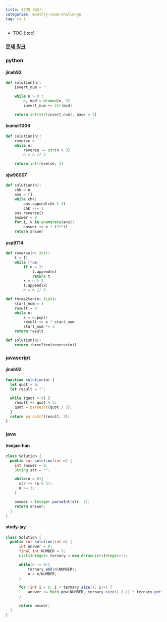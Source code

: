 ```yaml
---
title: 3진법 뒤집기
categories: monthly-code-challenge
tag: Lv.1
---
```


- TOC
  {:toc}

### [문제 링크](https://programmers.co.kr/learn/courses/30/lessons/68935)

### python

#### jinah92

```python
def solution(n):
    invert_num = ''

    while n > 0 :
        n, mod = divmod(n, 3)
        invert_num += str(mod)

    return int(str(invert_num), base = 3)
```

#### kumsil1006

```python
def solution(n):
    reverse = ''
    while n:
        reverse += str(n % 3)
        n = n // 3

    return int(reverse, 3)
```

#### sjw96007

```python
def solution(n):
    chk = n
    ans = []
    while chk:
        ans.append(chk % 3)
        chk //= 3
    ans.reverse()
    answer = 0
    for i, v in enumerate(ans):
        answer += v * (3**i)
    return answer
```

#### ysp9714

```python
def reverse(n: int):
    t = []
    while True:
        if n < 3:
            t.append(n)
            return t
        x = n % 3
        t.append(x)
        n = n // 3

def three2ten(n: list):
    start_num = 1
    result = 0
    while n:
        x = n.pop()
        result += x * start_num
        start_num *= 3
    return result

def solution(n):
    return three2ten(reverse(n))
```

### javascript

#### jinah92

```javascript
function solution(n) {
  let quot = n;
  let result = "";

  while (quot > 0) {
    result += quot % 3;
    quot = parseInt(quot / 3);
  }
  return parseInt(result, 3);
}
```

### java

#### heejae-han

```java
class Solution {
  public int solution(int n) {
    int answer = 0;
    String str = "";

    while(n > 0){
      str += (n % 3);
      n /= 3;
    }

    answer = Integer.parseInt(str, 3);
    return answer;
  }
}
```

#### study-jay

```java
class Solution {
  public int solution(int n) {
      int answer = 0;
      final int NUMBER = 3;
      List<Integer> ternary = new ArrayList<Integer>();

      while(n != 0){
          ternary.add(n%NUMBER);
          n = n/NUMBER;
      }

      for (int i = 0; i < ternary.size(); i++) {
          answer += Math.pow(NUMBER, ternary.size()-i-1) * ternary.get(i);
      }

      return answer;
  }
}
```
